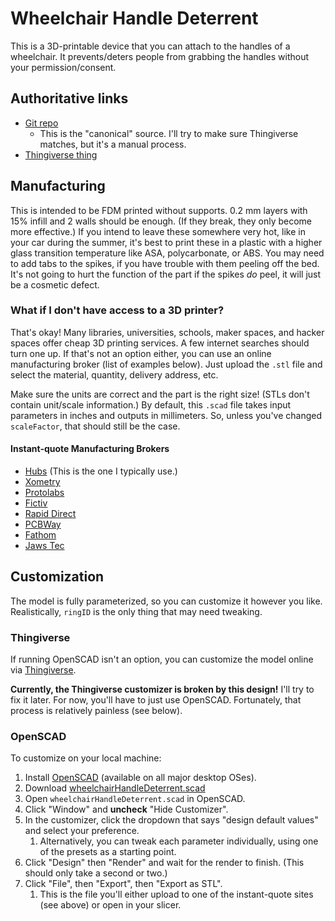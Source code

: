 # Wheelchair Handle Deterrent
This is a 3D-printable device that you can attach to the handles of a wheelchair.
It prevents/deters people from grabbing the handles without your permission/consent.

## Authoritative links
- [Git repo](https://github.com/Joedang/wheelchairHandleDeterrent)
    - This is the "canonical" source. I'll try to make sure Thingiverse matches, but it's a manual process.
- [Thingiverse thing](https://www.thingiverse.com/thing:6600517)

## Manufacturing
This is intended to be FDM printed without supports.
0.2 mm layers with 15% infill and 2 walls should be enough. (If they break, they only become more effective.)
If you intend to leave these somewhere very hot, like in your car during the summer, 
it's best to print these in a plastic with a higher glass transition temperature like ASA, polycarbonate, or ABS.
You may need to add tabs to the spikes, if you have trouble with them peeling off the bed.
It's not going to hurt the function of the part if the spikes *do* peel, it will just be a cosmetic defect.

### What if I don't have access to a 3D printer?
That's okay! Many libraries, universities, schools, maker spaces, and hacker spaces offer cheap 3D printing services.
A few internet searches should turn one up.
If that's not an option either, you can use an online manufacturing broker (list of examples below).
Just upload the `.stl` file and select the material, quantity, delivery address, etc.

Make sure the units are correct and the part is the right size! (STLs don't contain unit/scale information.)
By default, this `.scad` file takes input parameters in inches and outputs in millimeters.
So, unless you've changed `scaleFactor`, that should still be the case.

#### Instant-quote Manufacturing Brokers
- [Hubs](https://www.hubs.com/) (This is the one I typically use.)
- [Xometry](https://www.xometry.com)
- [Protolabs](https://www.protolabs.com/services/3d-printing/)
- [Fictiv](https://www.fictiv.com/3d-printing-service)
- [Rapid Direct](https://www.rapiddirect.com/services/3d-printing/)
- [PCBWay](https://www.pcbway.com/rapid-prototyping/manufacture/)
- [Fathom](https://fathommfg.com/3d-printing-quotes)
- [Jaws Tec](https://app.jawstec.com/3d-print-quote/)

## Customization
The model is fully parameterized, so you can customize it however you like.
Realistically, `ringID` is the only thing that may need tweaking.

### Thingiverse
If running OpenSCAD isn't an option, you can customize the model online via 
[Thingiverse](https://www.thingiverse.com/apps/customizer/run?thing_id=6600517).

__Currently, the Thingiverse customizer is broken by this design!__
I'll try to fix it later. For now, you'll have to just use OpenSCAD.
Fortunately, that process is relatively painless (see below).

### OpenSCAD
To customize on your local machine:

1. Install [OpenSCAD](https://openscad.org/) (available on all major desktop OSes).
1. Download [wheelchairHandleDeterrent.scad](https://raw.githubusercontent.com/Joedang/wheelchairHandleDeterrent/main/wheelchairHandleDeterrent.scad)
1. Open `wheelchairHandleDeterrent.scad` in OpenSCAD.
1. Click "Window" and __uncheck__ "Hide Customizer".
1. In the customizer, click the dropdown that says "design default values" and select your preference.
    1. Alternatively, you can tweak each parameter individually, using one of the presets as a starting point.
1. Click "Design" then "Render" and wait for the render to finish. (This should only take a second or two.)
1. Click "File", then "Export", then "Export as STL".
    1. This is the file you'll either upload to one of the instant-quote sites (see above) or open in your slicer.
